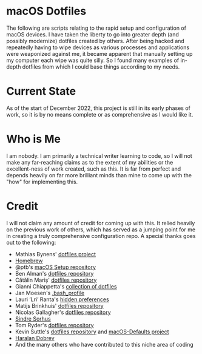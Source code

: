 # macOS Dotfiles
The following are scripts relating to the rapid setup and configuration of macOS devices. I have taken the liberty to go into greater depth (and possibly modernize) dotfiles created by others. After being hacked and repeatedly having to wipe devices as various processes and applications were weaponized against me, it became apparent that manually setting up my computer each wipe was quite silly. So I found many examples of in-depth dotfiles from which I could base things according to my needs.

# Current State
As of the start of December 2022, this project is still in its early phases of work, so it is by no means complete or as comprehensive as I would like it.

# Who is Me
I am nobody. I am primarily a technical writer learning to code, so I will not make any far-reaching claims as to the extent of my abilities or the excellent-ness of work created, such as this. It is far from perfect and depends heavily on far more brilliant minds than mine to come up with the "how" for implementing this.

# Credit
I will not claim any amount of credit for coming up with this. It relied heavily on the previous work of others, which has served as a jumping point for me in creating a truly comprehensive configuration repo. A special thanks goes out to the following:

* Mathias Bynens' [dotfiles project][mbynen]
* [Homebrew][homebrew]
* @ptb's [macOS Setup repository][ptb]
* Ben Alman's [dotfiles repository][balman]
* Cătălin Mariș' [dotfiles repository][cmaris]
* Gianni Chiappetta's [collection of dotfiles][gchiappetta]
* Jan Moesen's [.bash_profile][jmoesen]
* Lauri ‘Lri’ Ranta's [hidden preferences][lranta]
* Matijs Brinkhuis' [dotfiles repository][mbrinkhuis]
* Nicolas Gallagher's [dotfiles repository][ngallagher]
* [Sindre Sorhus][ssorhus]
* Tom Ryder's [dotfiles repository][tryder]
* Kevin Suttle's [dotfiles repository][ksuttle] and [macOS-Defaults project][ksuttle2]
* [Haralan Dobrev][hdobrev]
* And the many others who have contributed to this niche area of coding

[mbynen]: https://mths.be/macos
[homebrew]: https://brew.sh
[ptb]: https://github.com/ptb/mac-setup
[balman]: https://github.com/cowboy/dotfiles
[cmaris]: https://github.com/alrra/dotfiles
[gchiappetta]: https://github.com/gf3/dotfiles
[jmoesen]: https://gist.github.com/1156154
[lranta]: https://web.archive.org/web/20161104144204/http://osxnotes.net/defaults.html
[mbrinkhuis]: https://github.com/matijs/dotfiles
[ngallagher]: https://github.com/necolas/dotfiles
[ssorhus]: https://sindresorhus.com/
[tryder]: https://sanctum.geek.nz/cgit/dotfiles.git/about
[ksuttle]: https://github.com/kevinSuttle/dotfiles
[ksuttle2]: https://github.com/kevinSuttle/macOS-Defaults
[hdobrev]: https://hkdobrev.com/
